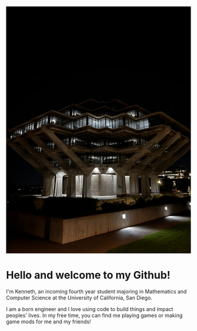 ![UCSD](geisel.jpg)
# Hello and welcome to my Github!


I'm Kenneth, an incoming fourth year student majoring in Mathematics and Computer Science at the University of California, San Diego.

I am a born engineer and I love using code to build things and impact peoples' lives. In my free time, you can find me playing games or making game mods for me and my friends!
